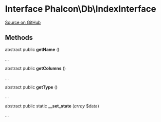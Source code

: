 # Interface **Phalcon\\Db\\IndexInterface**

<a href="https://github.com/phalcon/cphalcon/blob/master/phalcon/db/indexinterface.zep" class="btn btn-default btn-sm">Source on GitHub</a>

## Methods
abstract public  **getName** ()

...


abstract public  **getColumns** ()

...


abstract public  **getType** ()

...


abstract public static  **__set_state** (*array* $data)

...


